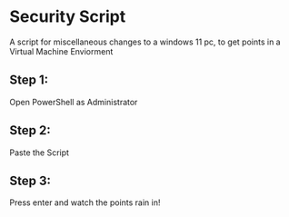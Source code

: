 # Security Script
A script for miscellaneous changes to a windows 11 pc, to get points in a Virtual Machine Enviorment

## Step 1:
Open PowerShell as Administrator

## Step 2:
Paste the Script

## Step 3:
Press enter and watch the points rain in!
